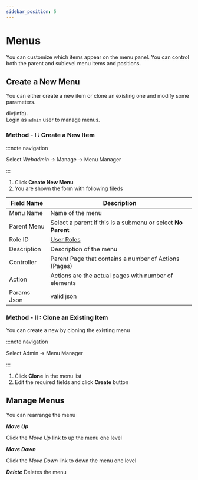 ```yaml
---
sidebar_position: 5
---
```


# Menus

You can customize which items appear on the menu panel. You can control
both the parent and sublevel menu items and positions.

## Create a New Menu

You can either create a new item or clone an existing one and modify
some parameters.

div(info).  
Login as `admin` user to manage menus.

### Method - I : Create a New Item

:::note navigation

Select *Webadmin* -\> Manage -\> Menu Manager

:::

1. Click **Create New Menu**
2. You are shown the form with following fileds

| Field Name  | Description                                                  |
| ----------- | ------------------------------------------------------------ |
| Menu Name   | Name of the menu                                             |
| Parent Menu | Select a parent if this is a submenu or select **No Parent** |
| Role ID     | [User Roles](/docs/ug/webadmin/userroles)                    |
| Description | Description of the menu                                      |
| Controller  | Parent Page that contains a number of Actions (Pages)        |
| Action      | Actions are the actual pages with number of elements         |
| Params Json | valid json                                                   |

### Method - II : Clone an Existing Item

You can create a new by cloning the existing menu

:::note navigation

Select Admin -\> Menu Manager

:::

1. Click **Clone** in the menu list
2. Edit the required fields and click **Create** button

## Manage Menus

You can rearrange the menu

***Move Up***

Click the *Move Up* link to up the menu one level

<!-- -->

***Move Down***

Click the *Move Down* link to down the menu one level

<!-- -->

***Delete***
Deletes the menu
